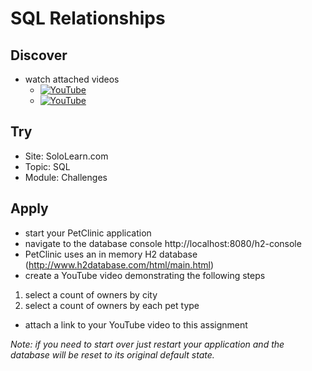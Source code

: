 # SQL Relationships

## Discover
-  watch attached videos 
	- [![YouTube](https://i.ytimg.com/vi/lHPkQfMu27w/default.jpg)](https://www.youtube.com/watch?v=8SnvTPiB8co)
	- [![YouTube](https://i.ytimg.com/vi/dHQ-I7kr_SY/default.jpg)](https://www.youtube.com/watch?v=dHQ-I7kr_SY)

## Try
- Site: SoloLearn.com
- Topic:  SQL
- Module: Challenges

## Apply
- start your PetClinic application 
- navigate to the database console http://localhost:8080/h2-console
- PetClinic uses an in memory H2 database (http://www.h2database.com/html/main.html)
- create a YouTube video demonstrating the following steps

1) select a count of owners by city
2) select a count of owners by each pet type

- attach a link to your YouTube video to this assignment

_Note: if you need to start over just restart your application and the database will be reset to its original default state._